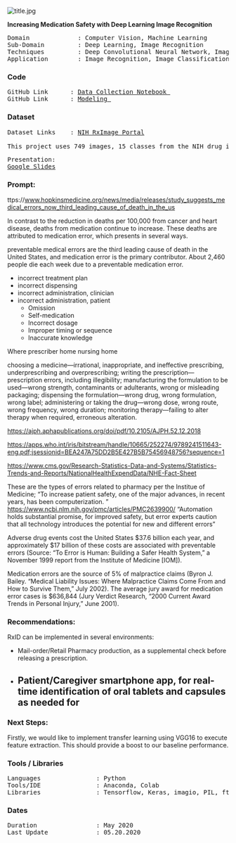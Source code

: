 ![title.jpg](https://github.com/a-woodbury/RxID/blob/master/Images/RxID-1.jpg)

**Increasing Medication Safety with Deep Learning Image Recognition**

<pre>
Domain             : Computer Vision, Machine Learning
Sub-Domain         : Deep Learning, Image Recognition
Techniques         : Deep Convolutional Neural Network, ImageNet, Inception
Application        : Image Recognition, Image Classification, Medical Imaging
</pre>

### Code
<pre>
GitHub Link      : <a href=Link>Data Collection Notebook </a>
GitHub Link      : <a href=Link>Modeling </a>
</pre>

### Dataset
<pre>
Dataset Links    : <a href=https://www.nlm.nih.gov/databases/download/pill_image.html>NIH RxImage Portal</a>

This project uses 749 images, 15 classes from the NIH drug image dataset. The images are stored on an FTP server and can be queried and downloaded using the Data Collection notebook in this repository. 
</pre>

<pre>
Presentation: 
<a href=https://docs.google.com/presentation/d/e/2PACX-1vTJ6M3NdXdyokIdZT-mPS_Ke_d5NKyQmv7HWIxZ5hOrkwexsM331qzmdN7cBQ5PBvR20fsBACOMeMaM/pub?start=false&loop=false&delayms=3000>Google Slides</a>
</pre>

### Prompt:

ttps://www.hopkinsmedicine.org/news/media/releases/study_suggests_medical_errors_now_third_leading_cause_of_death_in_the_us


In contrast to the reduction in deaths per 100,000 from cancer and heart disease, deaths from medication continue to increase. These deaths are attributed to medication error, which presents in several ways. 

preventable medical errors are the third leading cause of death in the United States, and medication error is the primary contributor. About 2,460 people die each week due to a preventable medication error. 

- incorrect treatment plan
- incorrect dispensing
- incorrect administration, clinician
- incorrect administration, patient 
  - Omission
  - Self-medication
  - Incorrect dosage
  - Improper timing or sequence
  - Inaccurate knowledge

Where
prescriber
home
nursing home

choosing a medicine—irrational, inappropriate, and ineffective prescribing, underprescribing and overprescribing;
writing the prescription—prescription errors, including illegibility;
manufacturing the formulation to be used—wrong strength, contaminants or adulterants, wrong or misleading packaging;
dispensing the formulation—wrong drug, wrong formulation, wrong label;
administering or taking the drug—wrong dose, wrong route, wrong frequency, wrong duration;
monitoring therapy—failing to alter therapy when required, erroneous alteration.



https://ajph.aphapublications.org/doi/pdf/10.2105/AJPH.52.12.2018  

https://apps.who.int/iris/bitstream/handle/10665/252274/9789241511643-eng.pdf;jsessionid=BEA247A75DD2B5E427B5B75456948756?sequence=1  

https://www.cms.gov/Research-Statistics-Data-and-Systems/Statistics-Trends-and-Reports/NationalHealthExpendData/NHE-Fact-Sheet 

These are the types of errors related to pharmacy per the Institue of Medicine; “To increase patient safety, one of the major advances, in recent years, has been computerization. ”
https://www.ncbi.nlm.nih.gov/pmc/articles/PMC2639900/ “Automation holds substantial promise, for improved safety, but error experts caution that all technology introduces the potential for new and different errors”

Adverse drug events cost the United States $37.6 billion each year, and approximately $17 billion of these costs are associated with preventable errors (Source: “To Error is Human: Building a Safer Health System,” a November 1999 report from the Institute of Medicine [IOM]).

Medication errors are the source of 5% of malpractice claims (Byron J. Bailey. “Medical Liability Issues: Where Malpractice Claims Come From and How to Survive Them,” July 2002). The average jury award for medication error cases is $636,844 (Jury Verdict Research, “2000 Current Award Trends in Personal Injury,” June 2001).

### Recommendations:
RxID can be implemented in several environments: 
- Mail-order/Retail Pharmacy production, as a supplemental check before releasing a prescription. 
- Patient/Caregiver smartphone app, for real-time identification of oral tablets and capsules as needed for
  - 
### Next Steps:
Firstly, we would like to implement transfer learning using VGG16 to execute feature extraction. This should provide a boost to our baseline performance. 


### Tools / Libraries
<pre>
Languages               : Python
Tools/IDE               : Anaconda, Colab
Libraries               : Tensorflow, Keras, imagio, PIL, ftplib
</pre>

### Dates
<pre>
Duration                : May 2020
Last Update             : 05.20.2020
</pre>
